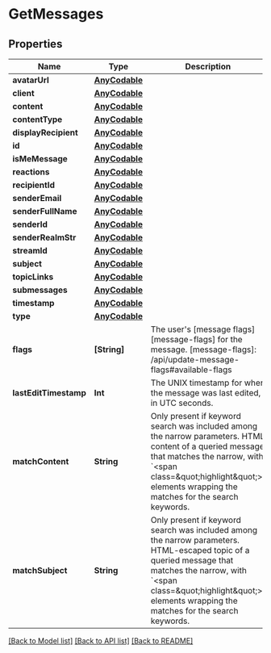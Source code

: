 # GetMessages

## Properties
Name | Type | Description | Notes
------------ | ------------- | ------------- | -------------
**avatarUrl** | [**AnyCodable**](.md) |  | [optional] 
**client** | [**AnyCodable**](.md) |  | [optional] 
**content** | [**AnyCodable**](.md) |  | [optional] 
**contentType** | [**AnyCodable**](.md) |  | [optional] 
**displayRecipient** | [**AnyCodable**](.md) |  | [optional] 
**id** | [**AnyCodable**](.md) |  | [optional] 
**isMeMessage** | [**AnyCodable**](.md) |  | [optional] 
**reactions** | [**AnyCodable**](.md) |  | [optional] 
**recipientId** | [**AnyCodable**](.md) |  | [optional] 
**senderEmail** | [**AnyCodable**](.md) |  | [optional] 
**senderFullName** | [**AnyCodable**](.md) |  | [optional] 
**senderId** | [**AnyCodable**](.md) |  | [optional] 
**senderRealmStr** | [**AnyCodable**](.md) |  | [optional] 
**streamId** | [**AnyCodable**](.md) |  | [optional] 
**subject** | [**AnyCodable**](.md) |  | [optional] 
**topicLinks** | [**AnyCodable**](.md) |  | [optional] 
**submessages** | [**AnyCodable**](.md) |  | [optional] 
**timestamp** | [**AnyCodable**](.md) |  | [optional] 
**type** | [**AnyCodable**](.md) |  | [optional] 
**flags** | **[String]** | The user&#39;s [message flags][message-flags] for the message.  [message-flags]: /api/update-message-flags#available-flags  | [optional] 
**lastEditTimestamp** | **Int** | The UNIX timestamp for when the message was last edited, in UTC seconds.  | [optional] 
**matchContent** | **String** | Only present if keyword search was included among the narrow parameters. HTML content of a queried message that matches the narrow, with &#x60;&lt;span class&#x3D;\&quot;highlight\&quot;&gt;&#x60; elements wrapping the matches for the search keywords.  | [optional] 
**matchSubject** | **String** | Only present if keyword search was included among the narrow parameters. HTML-escaped topic of a queried message that matches the narrow, with &#x60;&lt;span class&#x3D;\&quot;highlight\&quot;&gt;&#x60; elements wrapping the matches for the search keywords.  | [optional] 

[[Back to Model list]](../README.md#documentation-for-models) [[Back to API list]](../README.md#documentation-for-api-endpoints) [[Back to README]](../README.md)


